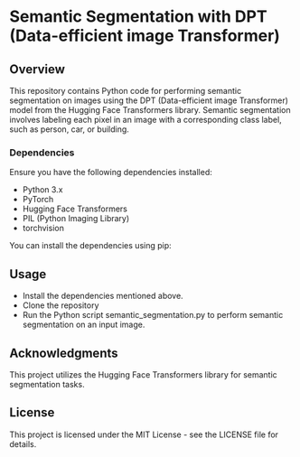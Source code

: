 # Semantic Segmentation with DPT (Data-efficient image Transformer)

## Overview

This repository contains Python code for performing semantic segmentation on images using the DPT (Data-efficient image Transformer) model from the Hugging Face Transformers library. Semantic segmentation involves labeling each pixel in an image with a corresponding class label, such as person, car, or building.

### Dependencies

Ensure you have the following dependencies installed:

- Python 3.x
- PyTorch
- Hugging Face Transformers
- PIL (Python Imaging Library)
- torchvision

You can install the dependencies using pip:

## Usage
- Install the dependencies mentioned above.
- Clone the repository
- Run the Python script semantic_segmentation.py to perform semantic segmentation on an input image.

## Acknowledgments

This project utilizes the Hugging Face Transformers library for semantic segmentation tasks. 

## License

This project is licensed under the MIT License - see the LICENSE file for details.
